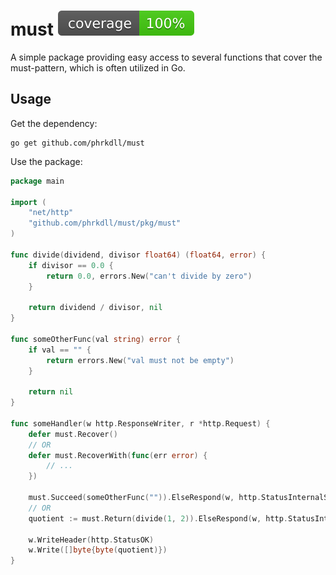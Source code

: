 # must ![coverage](https://raw.githubusercontent.com/phrkdll/must/badges/.badges/main/coverage.svg)

A simple package providing easy access to several functions that cover the must-pattern, which is often utilized in Go.

## Usage

Get the dependency:

```shell
go get github.com/phrkdll/must
```

Use the package:

```go
package main

import (
    "net/http"
    "github.com/phrkdll/must/pkg/must"
)

func divide(dividend, divisor float64) (float64, error) {
    if divisor == 0.0 {
        return 0.0, errors.New("can't divide by zero")
    }

    return dividend / divisor, nil
}

func someOtherFunc(val string) error {
    if val == "" {
        return errors.New("val must not be empty")
    }

    return nil
}

func someHandler(w http.ResponseWriter, r *http.Request) {
	defer must.Recover()
	// OR
	defer must.RecoverWith(func(err error) { 
		// ... 
	})

	must.Succeed(someOtherFunc("")).ElseRespond(w, http.StatusInternalServerError).ElsePanic()
	// OR
	quotient := must.Return(divide(1, 2)).ElseRespond(w, http.StatusInternalServerError).ElsePanic()

	w.WriteHeader(http.StatusOK)
	w.Write([]byte{byte(quotient)})
}
```
